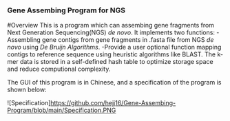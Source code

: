 ### Gene Assembing Program for NGS

#Overview
This is a program which can assembing gene fragments from Next Generation Sequencing(NGS) *de novo*.
It implements two functions:
-Assembling gene contigs from gene fragments in .fasta file from NGS *de novo* using *De Bruijn Algorithms*.
-Provide a user optional function mapping contigs to reference sequence using heuristic algorithms like BLAST.
The k-mer data is stored in a self-defined hash table to optimize storage space and reduce computional complexity.


The GUI of this program is in Chinese, and a specification of the program is shown below:

![Specification]https://github.com/hejj16/Gene-Assembing-Program/blob/main/Specification.PNG



